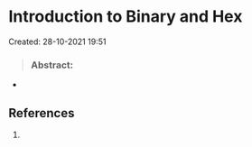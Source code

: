 # Introduction to Binary and Hex
Created: 28-10-2021 19:51

> ### **Abstract:**

* 

## References
1. 